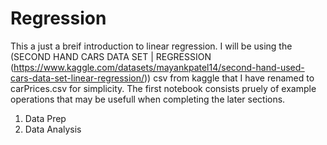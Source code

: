 # Regression
This a just a breif introduction to linear regression.
I will be using the (SECOND HAND CARS DATA SET | REGRESSION (https://www.kaggle.com/datasets/mayankpatel14/second-hand-used-cars-data-set-linear-regression/)) csv from kaggle that I have renamed to carPrices.csv for simplicity.
The first notebook consists pruely of example operations that may be usefull when completing the later sections.

1. Data Prep
2. Data Analysis
